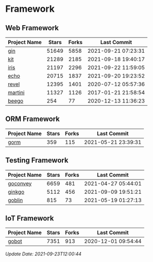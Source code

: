 # Framework

## Web Framework
| Project Name | Stars | Forks | Last Commit |
| ------------ | ----- | ----- | ----------- |
| [gin](https://github.com/gin-gonic/gin) | 51649 | 5858 | 2021-09-21 07:23:31 |
| [kit](https://github.com/go-kit/kit) | 21289 | 2185 | 2021-09-18 19:40:17 |
| [iris](https://github.com/kataras/iris) | 21197 | 2296 | 2021-09-22 11:59:05 |
| [echo](https://github.com/labstack/echo) | 20715 | 1837 | 2021-09-20 19:23:52 |
| [revel](https://github.com/revel/revel) | 12395 | 1401 | 2020-07-12 05:57:36 |
| [martini](https://github.com/go-martini/martini) | 11327 | 1126 | 2017-01-21 21:58:54 |
| [beego](https://github.com/astaxie/beego) | 254 | 77 | 2020-12-13 11:36:23 |

## ORM Framework
| Project Name | Stars | Forks | Last Commit |
| ------------ | ----- | ----- | ----------- |
| [gorm](https://github.com/jinzhu/gorm) | 359 | 115 | 2021-05-21 23:39:31 |

## Testing Framework
| Project Name | Stars | Forks | Last Commit |
| ------------ | ----- | ----- | ----------- |
| [goconvey](https://github.com/smartystreets/goconvey) | 6659 | 481 | 2021-04-27 05:44:01 |
| [ginkgo](https://github.com/onsi/ginkgo) | 5112 | 456 | 2021-09-09 19:51:21 |
| [goblin](https://github.com/franela/goblin) | 815 | 73 | 2021-05-19 01:27:13 |

## IoT Framework
| Project Name | Stars | Forks | Last Commit |
| ------------ | ----- | ----- | ----------- |
| [gobot](https://github.com/hybridgroup/gobot) | 7351 | 913 | 2020-12-01 09:54:44 |

*Update Date: 2021-09-23T12:00:44*